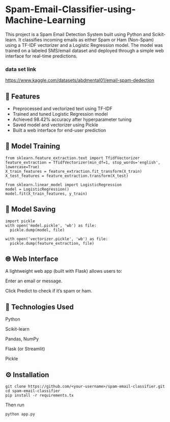 # Spam-Email-Classifier-using-Machine-Learning
This project is a Spam Email Detection System built using Python and Scikit-learn.   It classifies incoming emails as either Spam or Ham (Non-Spam) using a TF-IDF vectorizer and a Logistic Regression model.   The model was trained on a labeled SMS/email dataset and deployed through a simple web interface for real-time predictions.

### data set link
https://www.kaggle.com/datasets/abdmental01/email-spam-dedection

## 🚀 Features
- Preprocessed and vectorized text using TF-IDF
- Trained and tuned Logistic Regression model
- Achieved 98.42% accuracy after hyperparameter tuning
- Saved model and vectorizer using Pickle
- Built a web interface for end-user prediction

## 🧠 Model Training
    from sklearn.feature_extraction.text import TfidfVectorizer
    feature_extraction = TfidfVectorizer(min_df=1, stop_words='english', lowercase=True)
    X_train_features = feature_extraction.fit_transform(X_train)
    X_test_features = feature_extraction.transform(X_test)

    from sklearn.linear_model import LogisticRegression
    model = LogisticRegression()
    model.fit(X_train_features, y_train)
## 💾 Model Saving
    import pickle
    with open('model.pickle', 'wb') as file:
      pickle.dump(model, file)
      
    with open('vectorizer.pickle', 'wb') as file:
      pickle.dump(feature_extraction, file)

## 🌐 Web Interface

A lightweight web app (built with Flask) allows users to:

Enter an email or message.

Click Predict to check if it’s spam or ham.

## 🧰 Technologies Used

Python

Scikit-learn

Pandas, NumPy

Flask (or Streamlit)

Pickle

## ⚙️ Installation
    git clone https://github.com/<your-username>/spam-email-classifier.git
    cd spam-email-classifier
    pip install -r requirements.tx

Then run

    python app.py











